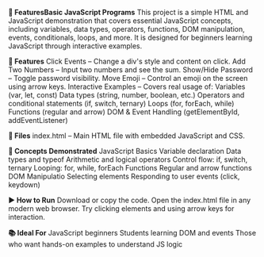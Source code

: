 **🔧 FeaturesBasic JavaScript Programs**
This project is a simple HTML and JavaScript demonstration that covers essential JavaScript concepts, including variables, data types, operators, functions, DOM manipulation, events, conditionals, loops, and more. It is designed for beginners learning JavaScript through interactive examples.

**🔧 Features**
Click Events – Change a div's style and content on click.
Add Two Numbers – Input two numbers and see the sum.
Show/Hide Password – Toggle password visibility.
Move Emoji – Control an emoji on the screen using arrow keys.
Interactive Examples – Covers real usage of:
Variables (var, let, const)
Data types (string, number, boolean, etc.)
Operators and conditional statements (if, switch, ternary)
Loops (for, forEach, while)
Functions (regular and arrow)
DOM & Event Handling (getElementById, addEventListener)

**📁 Files**
index.html – Main HTML file with embedded JavaScript and CSS.

**🧠 Concepts Demonstrated**
JavaScript Basics
Variable declaration
Data types and typeof
Arithmetic and logical operators
Control flow: if, switch, ternary
Looping: for, while, forEach
Functions
Regular and arrow functions
DOM Manipulatio
Selecting elements
Responding to user events (click, keydown)

**▶️ How to Run**
Download or copy the code.
Open the index.html file in any modern web browser.
Try clicking elements and using arrow keys for interaction.

**📚 Ideal For**
JavaScript beginners
Students learning DOM and events
Those who want hands-on examples to understand JS logic
